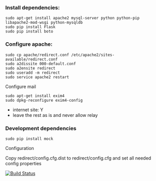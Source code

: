 ### Install dependencies:

    sudo apt-get install apache2 mysql-server python python-pip libapache2-mod-wsgi python-mysqldb
    sudo pip install Flask
    sudo pip install boto

### Configure apache:

    sudo cp apache/redirect.conf /etc/apache2/sites-available/redirect.conf
    sudo a2dissite 000-default.conf
    sudo a2ensite redirect
    sudo useradd -m redirect
    sudo service apache2 restart

Configure mail

    sudo apt-get install exim4
    sudo dpkg-reconfigure exim4-config

* internet site: Y
* leave the rest as is and never allow relay

### Development dependencies
    
    sudo pip install mock

Configuration

Copy redirect/config.cfg.dist to redirect/config.cfg
and set all needed config properties

[![Build Status](https://travis-ci.org/syncloud/redirect.svg?branch=master)](https://travis-ci.org/syncloud/redirect)
